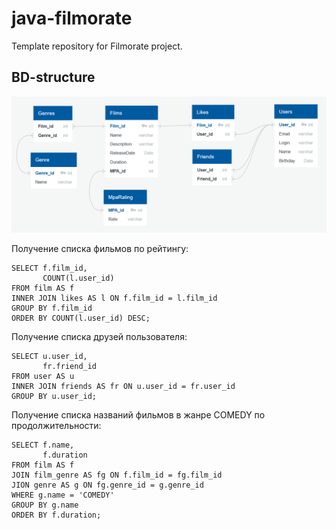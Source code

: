 # java-filmorate
Template repository for Filmorate project.

## BD-structure
![](/DB-Diagram.png)

Получение списка фильмов по рейтингу:
```
SELECT f.film_id,
       COUNT(l.user_id)
FROM film AS f
INNER JOIN likes AS l ON f.film_id = l.film_id
GROUP BY f.film_id
ORDER BY COUNT(l.user_id) DESC;
```

Получение списка друзей пользователя:
```
SELECT u.user_id,
       fr.friend_id
FROM user AS u
INNER JOIN friends AS fr ON u.user_id = fr.user_id
GROUP BY u.user_id;
```

Получение списка названий фильмов в жанре COMEDY по продолжительности:
```
SELECT f.name,
       f.duration
FROM film AS f
JOIN film_genre AS fg ON f.film_id = fg.film_id
JION genre AS g ON fg.genre_id = g.genre_id
WHERE g.name = 'COMEDY'
GROUP BY g.name
ORDER BY f.duration;
```



